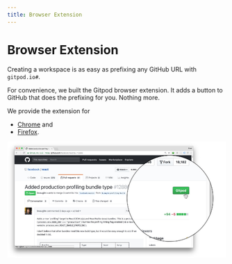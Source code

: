 ```yaml
---
title: Browser Extension
---
```

# Browser Extension

Creating a workspace is as easy as prefixing any GitHub URL with `gitpod.io#`.

For convenience, we built the Gitpod browser extension. It adds a button to GitHub that does the
prefixing for you. Nothing more.

We provide the extension for
  - [Chrome](https://chrome.google.com/webstore/detail/gitpod-online-ide/dodmmooeoklaejobgleioelladacbeki)
    and
  - [Firefox](https://addons.mozilla.org/en-GB/firefox/addon/gitpod/).

![Browser Extension](images/gitpod-button.jpg)
